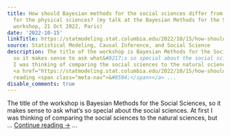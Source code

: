 ```yaml
---
title: How should Bayesian methods for the social sciences differ from Bayesian methods
  for the physical sciences? (my talk at the Bayesian Methods for the Social Sciences
  workshop, 21 Oct 2022, Paris)
date: '2022-10-15'
linkTitle: https://statmodeling.stat.columbia.edu/2022/10/15/how-should-bayesian-methods-for-the-social-sciences-differ-from-bayesian-methods-for-the-physical-sciences-my-talk-at-the-bayesian-methods-for-the-social-sciences-workshop-21-oct-2022-paris/
source: Statistical Modeling, Causal Inference, and Social Science
description: The title of the workshop is Bayesian Methods for the Social Sciences,
  so it makes sense to ask what&#8217;s so special about the social sciences. At first
  I was thinking of comparing the social sciences to the natural sciences, but &#8230;
  <a href="https://statmodeling.stat.columbia.edu/2022/10/15/how-should-bayesian-methods-for-the-social-sciences-differ-from-bayesian-methods-for-the-physical-sciences-my-talk-at-the-bayesian-methods-for-the-social-sciences-workshop-21-oct-2022-paris/">Continue
  reading <span class="meta-nav">&#8594;</span></a> ...
disable_comments: true
---
```

The title of the workshop is Bayesian Methods for the Social Sciences, so it makes sense to ask what&#8217;s so special about the social sciences. At first I was thinking of comparing the social sciences to the natural sciences, but &#8230; <a href="https://statmodeling.stat.columbia.edu/2022/10/15/how-should-bayesian-methods-for-the-social-sciences-differ-from-bayesian-methods-for-the-physical-sciences-my-talk-at-the-bayesian-methods-for-the-social-sciences-workshop-21-oct-2022-paris/">Continue reading <span class="meta-nav">&#8594;</span></a> ...